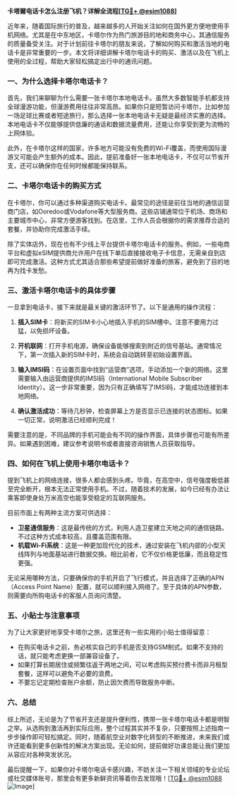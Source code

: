 **卡塔爾电话卡怎么注册飞机？详解全流程[[TG💪+ @esim1088](https://t.me/s/esim1088)]**

近年来，随着国际旅行的普及，越来越多的人开始关注如何在国外更方便地使用手机网络。尤其是在中东地区，卡塔尔作为热门旅游目的地和商务中心，其通信服务的质量备受关注。对于计划前往卡塔尔的朋友来说，了解如何购买和激活当地的电话卡是非常重要的一步。本文将详细讲解卡塔尔电话卡的购买、激活以及在飞机上使用的全过程，帮助大家轻松搞定出行中的通讯问题。

### 一、为什么选择卡塔尔电话卡？

首先，我们来聊聊为什么需要一张卡塔尔本地电话卡。虽然大多数智能手机都支持全球漫游功能，但漫游费用往往非常高昂。如果你只是短暂访问卡塔尔，比如参加一场足球比赛或者短途旅行，那么选择一张本地电话卡无疑是最经济实惠的选择。本地电话卡不仅能够提供低廉的通话和数据流量费用，还能让你享受到更为流畅的上网体验。

此外，在卡塔尔这样的国家，许多地方可能没有免费的Wi-Fi覆盖，而使用国际漫游又可能会产生额外的成本。因此，提前准备好一张本地电话卡，不仅可以节省开支，还可以确保你在任何时候都能保持联系。

### 二、卡塔尔电话卡的购买方式

在卡塔尔，你可以通过多种渠道购买电话卡。最常见的途径是前往当地的通信运营商门店，如Ooredoo或Vodafone等大型服务商。这些店铺通常位于机场、商场和主要城市中心，非常方便游客找到。在店里，工作人员会根据你的需求推荐合适的套餐，并协助你完成激活手续。

除了实体店外，现在也有不少线上平台提供卡塔尔电话卡的服务。例如，一些电商平台和虚拟eSIM提供商允许用户在线下单后直接接收电子卡信息，无需亲自到店即可完成激活。这种方式尤其适合那些希望提前做好准备的旅客，避免到了目的地再为找卡发愁。

### 三、激活卡塔尔电话卡的具体步骤

一旦拿到电话卡，接下来就是最关键的激活环节了。以下是通用的操作流程：

1. **插入SIM卡**：将新买的SIM卡小心地插入手机的SIM槽中。注意不要用力过猛，以免损坏设备。
   
2. **开机联网**：打开手机电源，确保设备能够搜索到附近的信号基站。通常情况下，第一次插入新的SIM卡时，系统会自动跳转至初始设置界面。

3. **输入IMSI码**：在设置页面中找到“运营商”选项，手动添加一个新的网络。这里需要输入由运营商提供的IMSI码（International Mobile Subscriber Identity）。这一步非常重要，因为只有正确填写了IMSI码，才能成功连接到本地网络。

4. **确认激活成功**：等待几秒钟，检查屏幕上方是否显示已连接的状态图标。如果一切正常，说明激活已经顺利完成！

需要注意的是，不同品牌的手机可能会有不同的操作界面，具体步骤也可能有所差异。如果遇到困难，建议参考说明书或者直接咨询销售人员获取指导。

### 四、如何在飞机上使用卡塔尔电话卡？

提到飞机上的网络连接，很多人都会感到头疼。毕竟，在高空中，信号强度极低甚至完全断开，根本无法正常使用手机。不过，随着技术的发展，如今已经有办法让乘客即使身处万米高空也能享受稳定的互联网服务。

目前市面上有两种主流方案可供选择：
- **卫星通信服务**：这是最传统的方式，利用人造卫星建立天地之间的通信链路。不过这种方式成本较高，且覆盖范围有限。
- **机载Wi-Fi系统**：这是一种更加现代化的技术，通过安装在飞机内部的小型天线阵列与地面基站进行数据交换。相比前者，它不仅价格更低廉，而且稳定性更强。

无论采用哪种方法，只要确保你的手机开启了飞行模式，并且选择了正确的APN（Access Point Name）配置，就可以顺利接入网络了。至于具体的APN参数，则需要向所购电话卡的客服人员询问清楚。

### 五、小贴士与注意事项

为了让大家更好地享受卡塔尔之旅，这里还有一些实用的小贴士值得留意：
- 在购买电话卡之前，务必核实自己的手机是否支持GSM制式。如果不支持的话，就只能考虑更换一部兼容设备了。
- 如果打算长期居住或频繁往返于两地之间，可以考虑购买预付费卡而非月租型套餐，这样可以避免不必要的浪费。
- 不要忘记定期检查账户余额，防止因欠费而导致服务中断。

### 六、总结

综上所述，无论是为了节省开支还是提升便利性，携带一张卡塔尔电话卡都是明智之举。从选购到激活再到实际应用，整个过程其实并不复杂，只要按照上述指南一步步操作即可轻松搞定。同时，随着航空业对数字化转型的不断推进，未来我们或许还能看到更多创新性的解决方案出现。无论如何，提前做好功课总能让我们更加从容应对各种突发状况。

最后提醒一下，如果你对卡塔尔电话卡感兴趣，不妨关注一下相关领域的专业论坛或社交媒体账号，那里会有更多新鲜资讯等着你去发现哦！[[TG💪+ @esim1088](https://t.me/s/esim1088) ![Image](https://i.postimg.cc/4NQfJmqS/Snipaste-2025-05-13-00-14-12.png)]